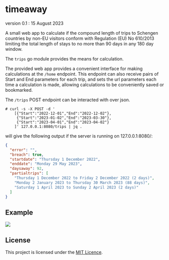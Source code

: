 # timeaway

version 0.1 : 15 August 2023

A small web app to calculate if the compound length of trips to Schengen
countries by non-EU visitors conform with Regulation (EU) No 610/2013
limiting the total length of stays to no more than 90 days in any 180
day window.

The `trips` go module provides the means for calculation.

The provided web app provides a convenient interface for making
calculations at the `/home` endpoint. This endpoint can also receive
pairs of Start and End parameters for each trip, and sets the url
parameters each time a calculation is made, allowing calculations to be
conveniently saved or bookmarked.

The `/trips` POST endpoint can be interacted with over json.

```
# curl -s -X POST -d '
    [{"Start":"2022-12-01","End":"2022-12-02"},
     {"Start":"2023-01-02","End":"2023-03-30"},
     {"Start":"2023-04-01","End":"2023-04-02"}
    ]' 127.0.0.1:8080/trips | jq .
```

will give the following output if the server is running on 127.0.0.1:8080/:

```json
{
  "error": "",
  "breach": true,
  "startdate": "Thursday 1 December 2022",
  "enddate": "Monday 29 May 2023",
  "daysaway": 92,
  "partialtrips": [
    "Thursday 1 December 2022 to Friday 2 December 2022 (2 days)",
    "Monday 2 January 2023 to Thursday 30 March 2023 (88 days)",
    "Saturday 1 April 2023 to Sunday 2 April 2023 (2 days)"
  ]
}
```

## Example

![](https://github.com/rorycl/timeaway/util/example.gif)

## License

This project is licensed under the [MIT Licence](LICENCE).
